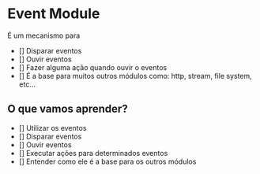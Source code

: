 # Event Module

É um mecanismo para
* [] Disparar eventos
* [] Ouvir eventos
* [] Fazer alguma ação quando ouvir o eventos
* [] É a base para muitos outros módulos como: http, stream, file system, etc...

## O que vamos aprender?

* [] Utilizar os eventos
* [] Disparar eventos
* [] Ouvir eventos
* [] Executar ações para determinados eventos
* [] Entender como ele é a base para os outros módulos